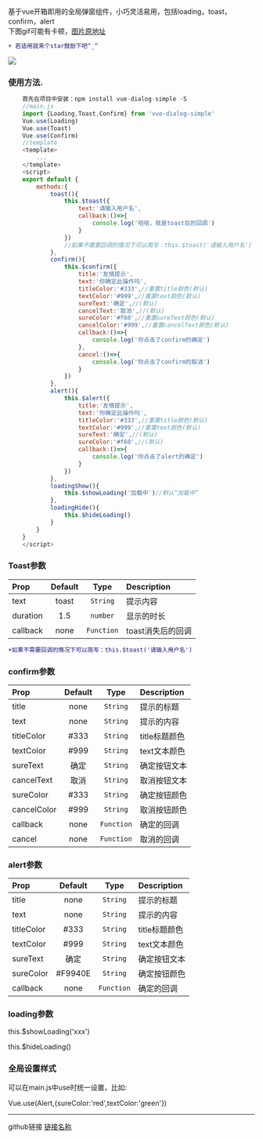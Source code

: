  基于vue开箱即用的全局弹窗组件，小巧灵活易用，包括loading，toast，confirm，alert  
 下图gif可能有卡顿，[图片原地址](https://file.40017.cn/tcyp/tz/dialog.gif)  
 
```diff
+ 若适用就来个star鼓励下吧^_^
```
  
  ![](https://file.40017.cn/tcyp/tz/dialog.gif)
  

### 使用方法.
```js
    首先在项目中安装：npm install vue-dialog-simple -S
    //main.js
    import {Loading,Toast,Confirm} from 'vue-dialog-simple'
    Vue.use(Loading)
    Vue.use(Toast)
    Vue.use(Confirm)
    //template
    <template>
        ...
    </template>
    <script>
    export default {
        methods:{
            toast(){
                this.$toast({
                    text:'请输入用户名',
                    callback:()=>{
                        console.log('哈哈，我是toast后的回调')
                    }
                })
                //如果不需要回调的情况下可以简写：this.$toast('请输入用户名')
            },
            confirm(){
                this.$confirm({
                    title:'友情提示',
                    text:'你确定此操作吗',
                    titleColor:'#333',//重置title颜色(默认)
                    textColor:'#999',//重置text颜色(默认)
                    sureText:'确定',//(默认)
                    cancelText:'取消',//(默认)
                    sureColor:'#f60',//重置sureText颜色(默认)
                    cancelColor:'#999',//重置cancelText颜色(默认)
                    callback:()=>{
                        console.log('你点击了confirm的确定')
                    },
                    cancel:()=>{
                        console.log('你点击了confirm的取消')
                    }
                })
            },
            alert(){
                this.$alert({
                    title:'友情提示',
                    text:'你确定此操作吗',
                    titleColor:'#333',//重置title颜色(默认)
                    textColor:'#999',//重置text颜色(默认)
                    sureText:'确定',//(默认)
                    sureColor:'#f60',//(默认)
                    callback:()=>{
                        console.log('你点击了alert的确定')
                    }
                })
            },
            loadingShow(){
                this.$showLoading('加载中')//默认“加载中”
            },
            loadingHide(){
                this.$hideLoading()
            }
        }
    }
    </script>
```

### Toast参数
| Prop  | Default  | Type | Description |
| :------------ |:---------------:| :---------------:| :-----|
| text | toast | `String` | 提示内容 |
| duration | 1.5 | `number` | 显示的时长 |
| callback | none | `Function` | toast消失后的回调 |  

```diff
+如果不需要回调的情况下可以简写：this.$toast('请输入用户名')
```
### confirm参数
| Prop  | Default  | Type | Description |
| :------------ |:---------------:| :---------------:| :-----|
| title | none | `String` | 提示的标题 |
| text | none | `String` | 提示的内容 |
| titleColor | #333 | `String` | title标题颜色 |
| textColor | #999 | `String` | text文本颜色 |
| sureText | 确定 | `String` | 确定按钮文本 |
| cancelText | 取消 | `String` | 取消按钮文本 |
| sureColor | #333 | `String` | 确定按钮颜色 |
| cancelColor | #999 | `String` | 取消按钮颜色 |
| callback | none | `Function` | 确定的回调 | 
| cancel | none | `Function` | 取消的回调 | 

### alert参数
| Prop  | Default  | Type | Description |
| :------------ |:---------------:| :---------------:| :-----|
| title | none | `String` | 提示的标题 |
| text | none | `String` | 提示的内容 |
| titleColor | #333 | `String` | title标题颜色 |
| textColor | #999 | `String` | text文本颜色 |
| sureText | 确定 | `String` | 确定按钮文本 |
| sureColor | #F9940E | `String` | 确定按钮颜色 |
| callback | none | `Function` | 确定的回调 | 

### loading参数 
 this.$showLoading('xxx')  
 
 this.$hideLoading()

### 全局设置样式 
 可以在main.js中use时统一设置，比如:
 
 Vue.use(Alert,{sureColor:'red',textColor:'green'})
  
***


github链接
[链接名称](https://github.com/tanagag/vue-dialog-simple)
